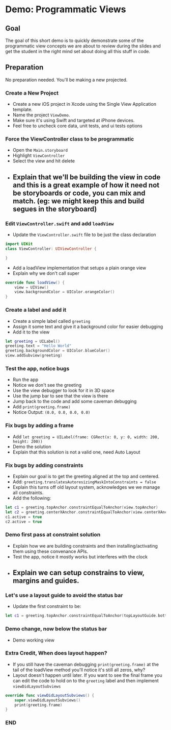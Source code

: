 # Demo: Programmatic Views

## Goal

The goal of this short demo is to quickly demonstrate some of the programmatic view concepts we are about to review during the slides and get the student in the right mind set about doing all this stuff in code.

## Preparation

No preparation needed. You'll be making a new projected.

### Create a New Project

* Create a new iOS project in Xcode using the Single View Application template.
* Name the project `ViewDemo`.
* Make sure it's using Swift and targeted at iPhone devices.
* Feel free to uncheck core data, unit tests, and ui tests options

### Force the ViewController class to be programmatic

* Open the `Main.storyboard` 
* Highlight `ViewController`
* Select the view and hit delete
* Explain that we'll be building the view in code and this is a great example of how it need not be storyboards or code, you can mix and match. (eg: we might keep this and build segues in the storyboard)
	- 
### Edit `ViewController.swift` and add `loadView`

* Update the `ViewController.swift` file to be just the class declaration

````swift
import UIKit
class ViewController: UIViewController {

}
````

* Add a loadView implementation that setups a plain orange view
* Explain why we don't call super 

````swift
override func loadView() {
    view = UIView()
    view.backgroundColor = UIColor.orangeColor()
}
````

### Create a label and add it

* Create a simple label called `greeting`
* Assign it some text and give it a background color for easier debugging
* Add it to the view

````swift
let greeting = UILabel()
greeting.text = "Hello World"
greeting.backgroundColor = UIColor.blueColor()
view.addSubview(greeting)
````

### Test the app, notice bugs

* Run the app
* Notice we don't see the greeting
* Use the view debugger to look for it in 3D space
* Use the jump bar to see that the view is there
* Jump back to the code and add some caveman debugging
* Add `print(greeting.frame)`
* Notice Output: `(0.0, 0.0, 0.0, 0.0)`

### Fix bugs by adding a frame


* Add `let greeting = UILabel(frame: CGRect(x: 0, y: 0, width: 200, height: 200))`
* Demo the solution
* Explain that this solution is not a valid one, need Auto Layout

### Fix bugs by adding constraints

* Explain our goal is to get the greeting aligned at the top and centered. 
* Add: `greeting.translatesAutoresizingMaskIntoConstraints = false`
* Explain this turns off old layout system, acknowledges we we manage all constraints.
* Add the following:

````swift
let c1 = greeting.topAnchor.constraintEqualToAnchor(view.topAnchor)
let c2 = greeting.centerXAnchor.constraintEqualToAnchor(view.centerXAnchor)
c1.active = true
c2.active = true
````

### Demo first pass at constraint solution 

* Explain how we are building constraints and then installing/activating them using these convenance APIs.
* Test the app, notice it mostly works but interferes with the clock
* Explain we can setup constrains to view, margins and guides.
	 - 
### Let's use a layout guide to avoid the status bar

* Update the first constraint to be:

````swift
let c1 = greeting.topAnchor.constraintEqualToAnchor(topLayoutGuide.bottomAnchor)
````

### Demo change, now below the status bar
		
* Demo working view

### Extra Credit, When does layout happen?

* If you still have the caveman debugging `print(greeting.frame)` at the tail of the loadView method you'll notice it's still all zeros, why?
* Layout doesn't happen until later. If you want to see the final frame you can edit the code to hold on to the `greeting` label and then implement `viewDidLayoutSubviews`

````swift
override func viewDidLayoutSubviews() {
    super.viewDidLayoutSubviews()
    print(greeting.frame)
}
````

### END
